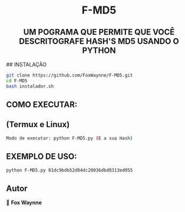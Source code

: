 
<h1 align="center">F-MD5</h1>
<h2 align="center">UM POGRAMA QUE PERMITE QUE VOCÊ DESCRITOGRAFE HASH'S MD5 USANDO O PYTHON</h2>
## INSTALAÇÃO 

```sh
git clone https://github.com/FoxWaynne/F-MD5.git
cd F-MD5
bash instalador.sh
```

## COMO EXECUTAR:
## (Termux e Linux)

```sh
Modo de executar: python F-MD5.py (E a sua Hash)
```
## EXEMPLO DE USO:

```sh
python F-MD5.py 81dc9bdb52d04dc20036dbd8313ed055
```
## Autor

🦊 **Fox Waynne**
